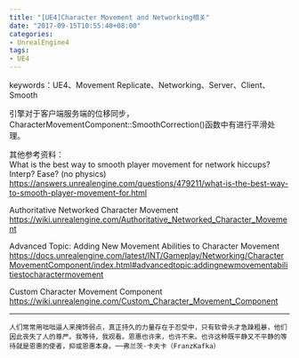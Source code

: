 ```yaml
---
title: "[UE4]Character Movement and Networking相关"
date: "2017-09-15T10:55:40+08:00"
categories:
- UnrealEngine4
tags:
- UE4
---
```


keywords：UE4、Movement Replicate、Networking、Server、Client、Smooth

引擎对于客户端服务端的位移同步，CharacterMovementComponent::SmoothCorrection()函数中有进行平滑处理。


其他参考资料：  
What is the best way to smooth player movement for network hiccups? Interp? Ease? (no physics)  
https://answers.unrealengine.com/questions/479211/what-is-the-best-way-to-smooth-player-movement-for.html

Authoritative Networked Character Movement  
https://wiki.unrealengine.com/Authoritative_Networked_Character_Movement

Advanced Topic: Adding New Movement Abilities to Character Movement  
https://docs.unrealengine.com/latest/INT/Gameplay/Networking/CharacterMovementComponent/index.html#advancedtopic:addingnewmovementabilitiestocharactermovement

Custom Character Movement Component  
https://wiki.unrealengine.com/Custom_Character_Movement_Component

***
`人们常常用咄咄逼人来掩饰弱点，真正持久的力量存在于忍受中，只有软骨头才急躁粗暴，他们因此丧失了人的尊严。我等待，我观看。恩惠也许来，也许不来。也许这种既平静又不平静的等待就是恩惠的使者，抑或恩惠本身。──弗兰茨·卡夫卡（FranzKafka）`
